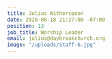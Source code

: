 ```yaml
---
title: Julius Witherspoon
date: 2020-08-18 21:27:00 -07:00
position: 13
job_title: Worship Leader
email: julius@daybreakchurch.org
image: "/uploads/Staff-6.jpg"
---
```



